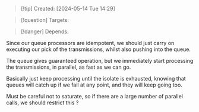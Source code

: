 
>[!tip] Created: [2024-05-14 Tue 14:29]

>[!question] Targets: 

>[!danger] Depends: 

Since our queue processors are idempotent, we should just carry on executing our pick of the transmissions, whilst also pushing into the queue.

The queue gives guaranteed operation, but we immediately start processing the transmissions, in parallel, as fast as we can go.

Basically just keep processing until the isolate is exhausted, knowing that queues will catch up if we fail at any point, and they will keep going too.

Must be careful not to saturate, so if there are a large number of parallel calls, we should restrict this ?
